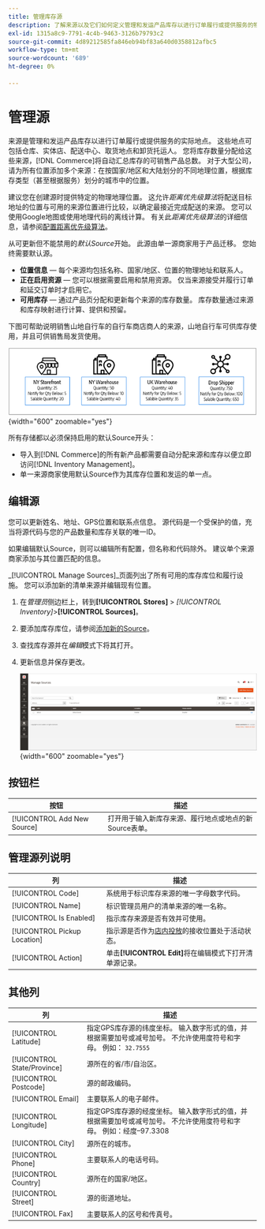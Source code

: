 ```yaml
---
title: 管理库存源
description: 了解来源以及它们如何定义管理和发运产品库存以进行订单履行或提供服务的物理位置。
exl-id: 1315a8c9-7791-4c4b-9463-3126b79793c2
source-git-commit: 4d89212585fa846eb94bf83a640d0358812afbc5
workflow-type: tm+mt
source-wordcount: '689'
ht-degree: 0%

---
```


# 管理源

来源是管理和发运产品库存以进行订单履行或提供服务的实际地点。 这些地点可包括仓库、实体店、配送中心、取货地点和卸货托运人。 您将库存数量分配给这些来源，[!DNL Commerce]将自动汇总库存的可销售产品总数。 对于大型公司，请为所有位置添加多个来源：在按国家/地区和大陆划分的不同地理位置，根据库存类型（甚至根据服务）划分的城市中的位置。

建议您在创建源时提供特定的物理地理位置。 这允许&#x200B;_距离优先级算法_&#x200B;将配送目标地址的位置与可用的来源位置进行比较，以确定最接近完成配送的来源。 您可以使用Google地图或使用地理代码的离线计算。 有关此&#x200B;_距离优先级算法_&#x200B;的详细信息，请参阅[配置距离优先级算法](distance-priority-algorithm.md)。

从可更新但不能禁用的&#x200B;_默认Source_&#x200B;开始。 此源由单一源商家用于产品迁移。 您始终需要默认源。

- **位置信息** — 每个来源均包括名称、国家/地区、位置的物理地址和联系人。
- **正在启用资源** — 您可以根据需要启用和禁用资源。 仅当来源接受并履行订单和延交订单时才启用它。
- **可用库存** — 通过产品页分配和更新每个来源的库存数量。 库存数量通过来源和库存映射进行计算、提供和预留。

下图可帮助说明销售山地自行车的自行车商店商人的来源，山地自行车可供库存使用，并且可供销售局发货使用。

![示例源图表](assets/diagram-sources.png){width="600" zoomable="yes"}

所有存储都以必须保持启用的默认Source开头：

- 导入到[!DNL Commerce]的所有新产品都需要自动分配来源和库存以便立即访问[!DNL Inventory Management]。
- 单一来源商家使用默认Source作为其库存位置和发运的单一点。

## 编辑源

您可以更新姓名、地址、GPS位置和联系点信息。 源代码是一个受保护的值，充当将源代码与您的产品数量和库存关联的唯一ID。

如果编辑默认Source，则可以编辑所有配置，但名称和代码除外。 建议单个来源商家添加与其位置匹配的信息。

_[!UICONTROL Manage Sources]_页面列出了所有可用的库存库位和履行设施。 您可以添加新的清单来源并编辑现有位置。

1. 在&#x200B;_管理员_&#x200B;侧边栏上，转到&#x200B;**[!UICONTROL Stores]** > _[!UICONTROL Inventory]_>**[!UICONTROL Sources]**。

1. 要添加库存库位，请参阅[添加新的Source](sources-add.md)。

1. 查找库存源并在&#x200B;_编辑_&#x200B;模式下将其打开。

1. 更新信息并保存更改。

   ![管理源](assets/inventory-sources.png){width="600" zoomable="yes"}

## 按钮栏

| 按钮 | 描述 |
|--|--|
| [!UICONTROL Add New Source] | 打开用于输入新库存来源、履行地点或地点的新Source表单。 |

## 管理源列说明

| 列 | 描述 |
|--|--|
| [!UICONTROL Code] | 系统用于标识库存来源的唯一字母数字代码。 |
| [!UICONTROL Name] | 标识管理员用户的清单来源的唯一名称。 |
| [!UICONTROL Is Enabled] | 指示库存来源是否有效并可使用。 |
| [!UICONTROL Pickup Location] | 指示源是否作为[店内投放](../stores-purchase/shipping-in-store-delivery.md)的接收位置处于活动状态。 |
| [!UICONTROL Action] | 单击&#x200B;**[!UICONTROL Edit]**&#x200B;将在编辑模式下打开清单源记录。 |

## 其他列

| 列 | 描述 |
|--- |--- |
| [!UICONTROL Latitude] | 指定GPS库存源的纬度坐标。 输入数字形式的值，并根据需要加号或减号加号。 不允许使用度符号和字母。 例如： `32.7555` |
| [!UICONTROL State/Province] | 源所在的省/市/自治区。 |
| [!UICONTROL Postcode] | 源的邮政编码。 |
| [!UICONTROL Email] | 主要联系人的电子邮件。 |
| [!UICONTROL Longitude] | 指定GPS库存源的经度坐标。 输入数字形式的值，并根据需要加号或减号加号。 不允许使用度符号和字母。 例如：经度–97.3308 |
| [!UICONTROL City] | 源所在的城市。 |
| [!UICONTROL Phone] | 主要联系人的电话号码。 |
| [!UICONTROL Country] | 源所在的国家/地区。 |
| [!UICONTROL Street] | 源的街道地址。 |
| [!UICONTROL Fax] | 主要联系人的区号和传真号。 |
